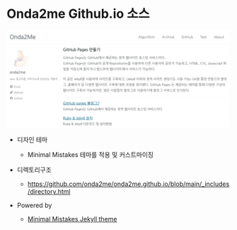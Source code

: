 # Onda2me Github.io 소스

[![Onda2me live preview][1]][2]

[1]: /assets/images/main/onda2me_01.PNG (live preview)
[2]: https://onda2me.github.io/

+  디자인 테마
   - Minimal Mistakes 테마를 적용 및 커스트마이징

+ 디렉토리구조
   - https://github.com/onda2me/onda2me.github.io/blob/main/_includes/directory.html

+ Powered by 
   - [Minimal Mistakes Jekyll theme](https://mmistakes.github.io/minimal-mistakes/)
